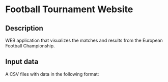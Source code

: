 # Football Tournament Website

## Description

WEB application that visualizes the matches and results
from the European Football Championship.

## Input data

A CSV files with data in the following format:
